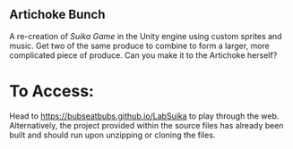 ## Artichoke Bunch
A re-creation of *Suika Game* in the Unity engine using custom sprites and music. Get two of the same produce to combine to form a larger, more complicated piece of produce. Can you make it to the Artichoke herself?

# To Access:
Head to https://bubseatbubs.github.io/LabSuika to play through the web. Alternatively, the project provided within the source files has already been built and should run upon unzipping or cloning the files.
